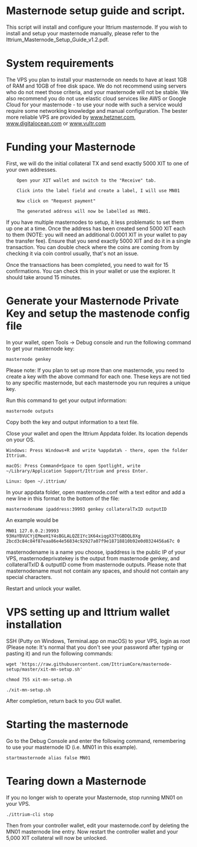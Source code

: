 # Masternode setup guide and script. 

This script will install and configure your Ittrium masternode.  If you wish to install and setup your masternode manually, please refer to the Ittrium_Masternode_Setup_Guide_v1.2.pdf.

# System requirements

The VPS you plan to install your masternode on needs to have at least 1GB of RAM and 10GB of free disk space. We do not recommend using servers who do not meet those criteria, and your masternode will not be stable. We also recommend you do not use elastic cloud services like AWS or Google Cloud for your masternode - to use your node with such a service would require some networking knowledge and manual configuration. The bester more reliable VPS are provided by www.hetzner.com, www.digitalocean.com or www.vultr.com

# Funding your Masternode

First, we will do the initial collateral TX and send exactly 5000 XIT to one of your own addresses. 

        Open your XIT wallet and switch to the "Receive" tab.

        Click into the label field and create a label, I will use MN01

        Now click on "Request payment"

        The generated address will now be labelled as MN01.  
        
If you have multiple masternodes to setup, it less problematic to set them up one at a time.  Once the address has been created send 5000 XIT each to them (NOTE: you will need an additional 0.0001 XIT in your wallet to pay the transfer fee). Ensure that you send exactly 5000 XIT and do it in a single transaction. You can double check where the coins are coming from by checking it via coin control usually, that's not an issue.

Once the transactions has been completed, you need to wait for 15 confirmations. You can check this in your wallet or use the explorer. It should take around 15 minutes.

# Generate your Masternode Private Key and setup the mastenode config file

In your wallet, open Tools -> Debug console and run the following command to get your masternode key:

    masternode genkey

Please note: If you plan to set up more than one masternode, you need to create a key with the above command for each one. These keys are not tied to any specific masternode, but each masternode you run requires a unique key.

Run this command to get your output information:

    masternode outputs

Copy both the key and output information to a text file.

Close your wallet and open the Ittrium Appdata folder. Its location depends on your OS.

    Windows: Press Windows+R and write %appdata% - there, open the folder Ittrium.
    
    macOS: Press Command+Space to open Spotlight, write ~/Library/Application Support/Ittrium and press Enter.
    
    Linux: Open ~/.ittrium/

In your appdata folder, open masternode.conf with a text editor and add a new line in this format to the bottom of the file:

    masternodename ipaddress:39993 genkey collateralTxID outputID

An example would be

    MN01 127.0.0.2:39993 93HaYBVUCYjEMeeH1Y4sBGLALQZE1Yc1K64xiqgX37tGBDQL8Xg 2bcd3c84c84f87eaa86e4e56834c92927a07f9e18718810b92e0d0324456a67c 0

masternodename is a name you choose, ipaddress is the public IP of your VPS, masternodeprivatekey is the output from masternode genkey, and collateralTxID & outputID come from masternode outputs. Please note that masternodename must not contain any spaces, and should not contain any special characters.

Restart and unlock your wallet.

# VPS setting up and Ittrium wallet installation

SSH (Putty on Windows, Terminal.app on macOS) to your VPS, login as root (Please note: It's normal that you don't see your password after typing or pasting it) and run the following commands:

    wget 'https://raw.githubusercontent.com/IttriumCore/masternode-setup/master/xit-mn-setup.sh'
    
    chmod 755 xit-mn-setup.sh
    
    ./xit-mn-setup.sh
 
 After completion, return back to you GUI wallet. 

# Starting the masternode 

Go to the Debug Console and enter the following command, remembering to use your masternode ID (i.e. MN01 in this example). 

    startmasternode alias false MN01


# Tearing down a Masternode

If you no longer wish to operate your Masternode, stop running MN01 on your VPS.

    ./ittrium-cli stop

Then from your controller wallet, edit your masternode.conf by deleting the MN01 masternode line entry.  Now restart the controller wallet and your 5,000 XIT collateral will now be unlocked.
